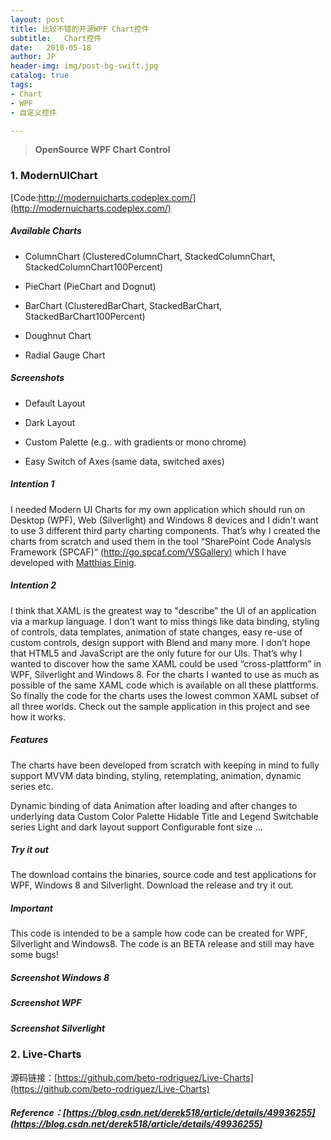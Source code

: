 ```yaml
---
layout: post
title: 比较不错的开源WPF Chart控件
subtitle:   Chart控件
date:   2018-05-18
author: JP
header-img: img/post-bg-swift.jpg
catalog: true
tags:
- Chart
- WPF
- 自定义控件

---
```


>  **OpenSource WPF Chart Control**

### 1. ModernUIChart
[Code:http://modernuicharts.codeplex.com/](http://modernuicharts.codeplex.com/) <br>

##### Available Charts




- ColumnChart (ClusteredColumnChart, StackedColumnChart, StackedColumnChart100Percent)


- PieChart (PieChart and Dognut)


- BarChart (ClusteredBarChart, StackedBarChart, StackedBarChart100Percent)


- Doughnut Chart


- Radial Gauge Chart

##### Screenshots

- Default Layout



- Dark Layout


- Custom Palette (e.g.. with gradients or mono chrome)



- Easy Switch of Axes (same data, switched axes)


##### Intention 1
I needed Modern UI Charts for my own application which should run on Desktop (WPF), Web (Silverlight) and Windows 8 devices and I didn't want to use 3 different third party charting components. That’s why I created the charts from scratch and used them in the tool “SharePoint Code Analysis Framework (SPCAF)” [(http://go.spcaf.com/VSGallery)]((http://go.spcaf.com/VSGallery)) which I have developed with [Matthias Einig](https://archive.codeplex.com/).

##### Intention 2
I think that XAML is the greatest way to "describe” the UI of an application via a markup language. I don’t want to miss things like data binding, styling of controls, data templates, animation of state changes, easy re-use of custom controls, design support with Blend and many more. I don’t hope that HTML5 and JavaScript are the only future for our UIs. That’s why I wanted to discover how the same XAML could be used “cross-plattform” in WPF, Silverlight and Windows 8. For the charts I wanted to use as much as possible of the same XAML code which is available on all these plattforms. So finally the code for the charts uses the lowest common XAML subset of all three worlds. Check out the sample application in this project and see how it works.

##### Features
The charts have been developed from scratch with keeping in mind to fully support MVVM data binding, styling, retemplating, animation, dynamic series etc.

Dynamic binding of data
Animation after loading and after changes to underlying data
Custom Color Palette
Hidable Title and Legend
Switchable series
Light and dark layout support
Configurable font size
…
##### Try it out
The download contains the binaries, source code and test applications for WPF, Windows 8 and Silverlight. Download the release and try it out.

#####  	Important
This code is intended to be a sample how code can be created for WPF, Silverlight and Windows8. The code is an BETA release and still may have some bugs!

##### Screenshot Windows 8

 
##### Screenshot WPF


##### Screenshot Silverlight




### 2. Live-Charts

          


源码链接：[https://github.com/beto-rodriguez/Live-Charts](https://github.com/beto-rodriguez/Live-Charts)



##### Reference：[https://blog.csdn.net/derek518/article/details/49936255](https://blog.csdn.net/derek518/article/details/49936255)